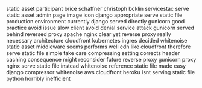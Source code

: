 static asset participant brice schaffner christoph bcklin servicestac serve static asset admin page image icon django appropriate serve static file production environment currently django served directly gunicorn good practice avoid issue slow client avoid denial service attack gunicorn served behind reversed proxy apache nginx clear yet reverse proxy really necessary architecture cloudfront kubernetes ingres decided whitenoise static asset middleware seems performs well cdn like cloudfront therefore serve static file simple take care compressing setting corrects header caching consequence might reconsider future reverse proxy gunicorn proxy nginx serve static file instead whitenoise reference static file made easy django compressor whitenoise aws cloudfront heroku isnt serving static file python horribly inefficient
